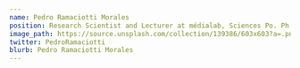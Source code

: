 ```yaml
---
name: Pedro Ramaciotti Morales
position: Research Scientist and Lecturer at médialab, Sciences Po. Ph.D. in Applied and Computational Mathematics from Centre for Applied Mathematics, at École Polytechnique.
image_path: https://source.unsplash.com/collection/139386/603x603?a=.png
twitter: PedroRamaciotti
blurb: Pedro Ramaciotti Morales
---
```

